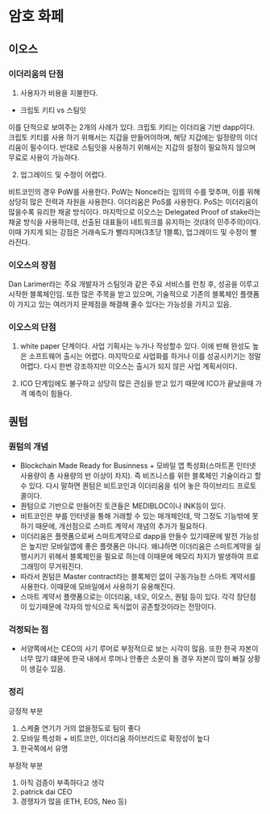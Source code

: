 # 암호 화페

## 이오스

### 이더리움의 단점

1. 사용자가 비용을 지불한다.

- 크립토 키티 vs 스팀잇

이를 단적으로 보여주는 2개의 사례가 있다. 크립토 키티는 이더리움 기반 dapp이다. 크립토 키티를 사용 하기 위해서는 지갑을 만들어야하며, 해당 지갑에는 일정량의 이더리움이 필수이다. 반대로 스팀잇을 사용하기 위해서는 지갑의 설정이 필요하지 않으며 무료로 사용이 가능하다.

2. 업그레이드 및 수정이 어렵다.

비트코인의 경우 PoW를 사용한다. PoW는 Nonce라는 임의의 수를 맞추며, 이를 위해 상당히 많은 전력과 자원을 사용한다. 이더리움은 PoS를 사용한다. PoS는 이더리움이 많을수록 유리한 채굴 방식이다. 마지막으로 이오스는 Delegated Proof of stake라는 채굴 방식을 사용하는데, 선출된 대표들이 네트워크를 유지하는 것(대의 민주주의)이다. 이때 가지게 되는 강점은 거래속도가 빨라지며(3초당 1블록), 업그레이드 및 수정이 빨라진다.


### 이오스의 장점

Dan Larimer라는 주요 개발자가 스팀잇과 같은 주요 서비스를 런칭 후, 성공을 이루고 시작한 블록체인임. 또한 많은 주목을 받고 있으며, 기술적으로 기존의 블록체인 플랫폼이 가지고 있는 여러가지 문제점을 해결해 줄수 있다는 가능성을 가지고 있음.

### 이오스의 단점

1. white paper 단계이다. 사업 기획사는 누가나 작성할수 있다. 이에 반해 완성도 높은 소프트웨어 출시는 어렵다. 마지막으로 사업화를 하거나 이를 성공시키기는 정말 어렵다. 다시 한번 강조하지만 이오스는 출시가 되지 않은 사업 계획서이다.

2. ICO 단계임에도 불구하고 상당히 많은 관심을 받고 있기 때문에 ICO가 끝났을때 가격 예측이 힘들다.

## 퀀텀

### 퀀텀의 개념

- Blockchain Made Ready for Businness + 모바일 앱 특성화(스마트폰 인터넷 사용량이 총 사용량의 반 이상이 차지). 즉 비즈니스를 위한 블록체인 기술이라고 할 수 있다. 다시 말하면 퀀텀은 비트코인과 이더리움을 섞어 놓은 하이브리드 프로토콜이다. 
- 퀀텀으로 기반으로 만들어진 토큰들은 MEDIBLOC이나 INK등이 있다.
- 비트코인은 부를 인터넷을 통해 거래할 수 있는 매개체인데, 딱 그정도 기능밖에 못하기 때문에, 개선점으로 스마트 계약서 개념의 추가가 필요하다.
- 이더리움은 플랫폼으로써 스마트계약으로 dapp을 만들수 있기때문에 발전 가능성은 높지만 모바일앱에 좋은 플랫폼은 아니다. 왜냐하면 이더리움은  스마트계약을 실행시키기 위해서 블록체인을 필요로 하는데 이때문에 메모리 차지가 발생하여 프로그래밍이 무거워진다.
- 따라서 퀀텀은 Master contract라는 블록체인 없이 구동가능한 스마트 계약서를 사용한다. 이때문에 모바일에서 사용하기 유용해진다.
- 스마트 계약서 플랫폼으로는 이더리움, 네오, 이오스, 퀀텀 등이 있다. 각각 장단점이 있기때문에 각자의 방식으로 독식없이 공존할것이라는 전망이다.

### 걱정되는 점

- 서양쪽에서는 CEO의 사기 루머로 부정적으로 보는 시각이 많음. 또한 한국 자본이 너무 많기 떄문에 한국 내에서 루머나 안좋은 소문이 돌 경우 자본이 많이 빠질 상황이 생길수 있음.

### 정리

긍정적 부분

1. 스케줄 연기가 거의 없을정도로 팀이 좋다
2. 모바일 특성화 + 비트코인, 이더리움 하이브리드로 확장성이 높다
3. 한국쪽에서 유명

부정적 부분

1. 아직 검증이 부족하다고 생각
2. patrick dai CEO
3. 경쟁자가 많음 (ETH, EOS, Neo 등)